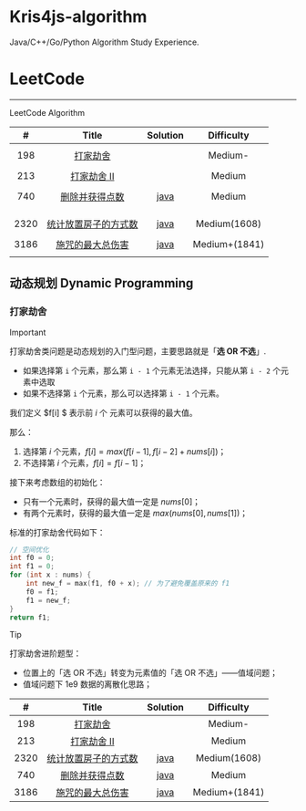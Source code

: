# Kris4js-algorithm
Java/C++/Go/Python Algorithm Study Experience.



# LeetCode

---

LeetCode Algorithm



|  #   |                            Title                             |               Solution                |  Difficulty   |
| :--: | :----------------------------------------------------------: | :-----------------------------------: | :-----------: |
|      |                                                              |                                       |               |
| 198  |    [打家劫舍](https://leetcode.cn/problems/house-robber/)    |                                       |    Medium-    |
|      |                                                              |                                       |               |
| 213  | [打家劫舍 II](https://leetcode.cn/problems/house-robber-ii/) |                                       |    Medium     |
|      |                                                              |                                       |               |
| 740  | [删除并获得点数](https://leetcode.cn/problems/delete-and-earn/) | [java](./LC/Solutions/java/740.java)  |    Medium     |
|      |                                                              |                                       |               |
|      |                                                              |                                       |               |
|      |                                                              |                                       |               |
| 2320 | [统计放置房子的方式数](https://leetcode.cn/problems/count-number-of-ways-to-place-houses/) | [java](./LC/Solutions/java/2320.java) | Medium(1608)  |
|      |                                                              |                                       |               |
| 3186 | [施咒的最大总伤害](https://leetcode.cn/problems/maximum-total-damage-with-spell-casting/) | [java](./LC/Solutions/java/3186.java) | Medium+(1841) |
|      |                                                              |                                       |               |





## 动态规划 Dynamic Programming

### 打家劫舍

> [!important]
>
> 打家劫舍类问题是动态规划的入门型问题，主要思路就是「**选 OR 不选**」.
>
> - 如果选择第 `i` 个元素，那么第 `i - 1` 个元素无法选择，只能从第 `i - 2` 个元素中选取
> - 如果不选择第 `i` 个元素，那么可以选择第 `i - 1` 个元素。



我们定义 $f[i] $ 表示前 $i$ 个 元素可以获得的最大值。

那么：

1. 选择第 $i$ 个元素，$f[i] = max(f[i - 1], f[i - 2] + nums[i])$；
2. 不选择第 $i$ 个元素，$f[i] = f[i - 1]$；

接下来考虑数组的初始化：

- 只有一个元素时，获得的最大值一定是 $nums[0]$；
- 有两个元素时，获得的最大值一定是 $max(nums[0], nums[1])$；



标准的打家劫舍代码如下：

```cpp
// 空间优化
int f0 = 0;
int f1 = 0;
for (int x : nums) {
    int new_f = max(f1, f0 + x); // 为了避免覆盖原来的 f1
    f0 = f1;
    f1 = new_f;
}
return f1;
```



> [!tip]
>
> 打家劫舍进阶题型：
>
> - 位置上的「选 OR 不选」转变为元素值的「选 OR 不选」——值域问题；
> - 值域问题下 1e9 数据的离散化思路；





|  #   |                            Title                             |               Solution                |  Difficulty   |
| :--: | :----------------------------------------------------------: | :-----------------------------------: | :-----------: |
| 198  |    [打家劫舍](https://leetcode.cn/problems/house-robber/)    |                                       |    Medium-    |
| 213  | [打家劫舍 II](https://leetcode.cn/problems/house-robber-ii/) |                                       |    Medium     |
| 2320 | [统计放置房子的方式数](https://leetcode.cn/problems/count-number-of-ways-to-place-houses/) | [java](./LC/Solutions/java/2320.java) | Medium(1608)  |
| 740  | [删除并获得点数](https://leetcode.cn/problems/delete-and-earn/) | [java](./LC/Solutions/java/740.java)  |    Medium     |
| 3186 | [施咒的最大总伤害](https://leetcode.cn/problems/maximum-total-damage-with-spell-casting/) | [java](./LC/Solutions/java/3186.java) | Medium+(1841) |





